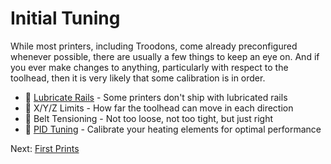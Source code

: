 # Initial Tuning
While most printers, including Troodons, come already preconfigured whenever possible, there are usually a few things to keep an eye on. And if you ever make changes to anything, particularly with respect to the toolhead, then it is very likely that some calibration is in order.

- 🔨 [Lubricate Rails](https://github.com/500Foods/WelcomeToTroodon/blob/main/docs/level_1/lubrication.md) - Some printers don't ship with lubricated rails
- 🙂 X/Y/Z Limits - How far the toolhead can move in each direction
- 🙂 Belt Tensioning - Not too loose, not too tight, but just right
- 🙂 [PID Tuning](https://github.com/500Foods/WelcomeToTroodon/blob/main/docs/level_1/pid_tuning.md) - Calibrate your heating elements for optimal performance

Next: [First Prints](https://github.com/500Foods/WelcomeToTroodon/blob/main/docs/level_1/first_prints.md)
